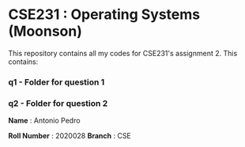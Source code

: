 # CSE231 : Operating Systems (Moonson)

This repository contains all my codes for CSE231's assignment 2.
This contains:

### q1 - Folder for question 1
### q2 - Folder for question 2

**Name**         : Antonio Pedro

**Roll Number**  : 2020028
**Branch**       : CSE